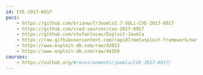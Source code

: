 ```yaml
---
id: CVE-2017-8917
pocs:
    - https://github.com/brianwrf/Joomla3.7-SQLi-CVE-2017-8917
    - https://github.com/cved-sources/cve-2017-8917
    - https://github.com/stefanlucas/Exploit-Joomla
    - https://raw.githubusercontent.com/rapid7/metasploit-framework/master/modules/exploits/unix/webapp/joomla_comfields_sqli_rce.rb
    - https://www.exploit-db.com/raw/42033
    - https://www.exploit-db.com/raw/44358
courses:
    - https://vulhub.org/#/environments/joomla/CVE-2017-8917/
---
```

